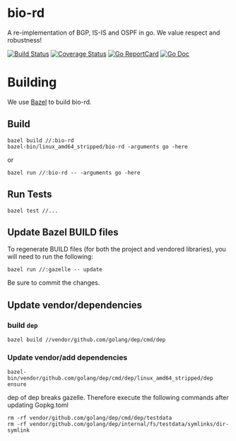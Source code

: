 # bio-rd

A re-implementation of BGP, IS-IS and OSPF in go. We value respect and robustness!

[![Build Status](https://travis-ci.org/bio-routing/bio-rd.svg?branch=master)](https://travis-ci.org/bio-routing/bio-rd)
[![Coverage Status](https://coveralls.io/repos/bio-routing/bio-rd/badge.svg?branch=master&service=github)](https://coveralls.io/github/bio-routing/bio-rd?branch=master)
[![Go ReportCard](http://goreportcard.com/badge/bio-routing/bio-rd)](http://goreportcard.com/report/bio-routing/bio-rd)
[![Go Doc](https://godoc.org/github.com/bio-routing/bio-rd?status.svg)](https://godoc.org/github.com/bio-routing/bio-rd)

# Building

We use [Bazel](https://bazel.io) to build bio-rd.

## Build

    bazel build //:bio-rd
    bazel-bin/linux_amd64_stripped/bio-rd -arguments go -here

or

    bazel run //:bio-rd -- -arguments go -here

## Run Tests

    bazel test //...


## Update Bazel BUILD files

To regenerate BUILD files (for both the project and vendored libraries), you will need to run the following:

    bazel run //:gazelle -- update

Be sure to commit the changes.


## Update vendor/dependencies

### build `dep`

    bazel build //vendor/github.com/golang/dep/cmd/dep

### Update vendor/add dependencies

    bazel-bin/vendor/github.com/golang/dep/cmd/dep/linux_amd64_stripped/dep ensure

dep of dep breaks gazelle. Therefore execute the following commands after updating Gopkg.toml

    rm -rf vendor/github.com/golang/dep/cmd/dep/testdata
    rm -rf vendor/github.com/golang/dep/internal/fs/testdata/symlinks/dir-symlink

